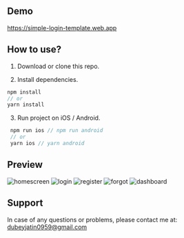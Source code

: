 
## Demo

https://simple-login-template.web.app

## How to use?

1. Download or clone this repo.

2. Install dependencies.

```js
npm install
// or
yarn install
```

3. Run project on iOS / Android.

```js
 npm run ios // npm run android
 // or
 yarn ios // yarn android
```

## Preview

![homescreen](https://raw.githubusercontent.com/venits/react-native-market/master/assets/simple-login-template/homescreen.png)
![login](https://raw.githubusercontent.com/venits/react-native-market/master/assets/simple-login-template/login.png)
![register](https://raw.githubusercontent.com/venits/react-native-market/master/assets/simple-login-template/register.png)
![forgot](https://raw.githubusercontent.com/venits/react-native-market/master/assets/simple-login-template/forgot.png)
![dashboard](https://raw.githubusercontent.com/venits/react-native-market/master/assets/simple-login-template/dashboard.png)

## Support

In case of any questions or problems, please contact me at:
[dubeyjatin0959@gmail.com](dubeyjatin0959@gmail.com)

